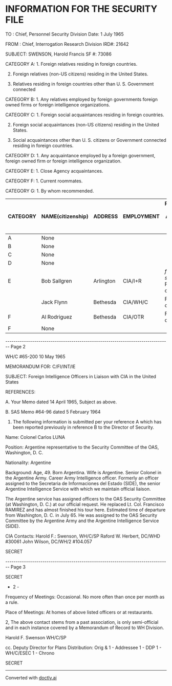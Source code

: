 # INFORMATION FOR THE SECURITY FILE

TO : Chief, Personnel Security Division Date: 1 July 1965

FROM : Chief, Interrogation Research Division IRD#: 21642

SUBJECT: SWENSON, Harold Francis SF #: 73086

CATEGORY A: 1. Foreign relatives residing in foreign countries.

2. Foreign relatives (non-US citizens) residing in the United States.

3. Relatives residing in foreign countries other than U. S. Government connected

CATEGORY B: 1. Any relatives employed by foreign governments foreign owned firms or foreign intelligence organizations.

CATEGORY C: 1. Foreign social acquaintances residing in foreign countries.

2. Foreign social acquaintances (non-US citizens) residing in the United States.

3. Social acquaintances other than U. S. citizens or Government connected residing in foreign countries.

CATEGORY D: 1. Any acquaintance employed by a foreign government, foreign owned firm or foreign intelligence organization.

CATEGORY E: 1. Close Agency acquaintances.

CATEGORY F: 1. Current roommates.

CATEGORY G: 1. By whom recommended.


| CATEGORY | NAME(citizenship) | ADDRESS   | EMPLOYMENT | RELATIONSHIP TYPE ASSOCIATION TYPE CONTACT |
| -------- | ----------------- | --------- | ---------- | ------------------------------------------ |
| A        | None              |           |            |                                            |
| B        | None              |           |            |                                            |
| C        | None              |           |            |                                            |
| D        | None              |           |            |                                            |
| E        | Bob Sallgren      | Arlington | CIA/I+R    | *former* *supervisor* Friend & content     |
|          | Jack Flynn        | Bethesda  | CIA/WH/C   | Friend & college                           |
| F        | Al Rodriguez      | Bethesda  | CIA/OTR    | Friend & colleague                         |
| F        | None              |           |            |                                            |



-------------------------------------------------------------------------------- Page 2

WH/C #65-200
10 May 1965

MEMORANDUM FOR: C/FI/INT/IE

SUBJECT: Foreign Intelligence Officers in Liaison with CIA in the United States

REFERENCES:

A. Your Memo dated 14 April 1965, Subject as above.

B. SAS Memo #64-96 dated 5 February 1964

1. The following information is submitted per your reference A which has been reported previously in reference B to the Director of Security.

Name: Colonel Carlos LUNA

Position: Argentine representative to the Security Committee of the OAS, Washington, D. C.

Nationality: Argentine

Background: Age, 49. Born Argentina. Wife is Argentine. Senior Colonel in the Argentine Army. Career Army Intelligence officer. Formerly an officer assigned to the Secretaria de Informaciones del Estado (SIDE), the senior Argentine Intelligence Service with which we maintain official liaison.

The Argentine service has assigned officers to the OAS Security Committee (at Washington, D. C.) at our official request. He replaced Lt. Col. Francisco RAMIREZ and has almost finished his tour here. Estimated time of departure from Washington, D. C. in July 65. He was assigned to the OAS Security Committee by the Argentine Army and the Argentine Intelligence Service (SIDE).

CIA Contacts: Harold F.: Swenson, WH/C/SP
Raford W. Herbert, DC/WHD #30061
John Wilson, DC/WH/2 #104.057

SECRET


-------------------------------------------------------------------------------- Page 3

SECRET

- 2 -

Frequency of Meetings: Occasional. No more often than once per month as a rule.

Place of Meetings: At homes of above listed officers or at restaurants.

2, The above contact stems from a past association, is only semi-official and in each instance covered by a Memorandum of Record to WH Division.

Harold F. Swenson
WH/C/SP

cc. Deputy Director for Plans
Distribution:
Orig & 1 - Addressee
1 - DDP
1 - WH/C/ESEC
1 - Chrono

SECRET


---
Converted with [doctly.ai](https://doctly.ai)